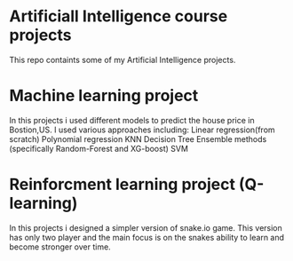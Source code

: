 # Artificiall Intelligence course projects
This repo containts some of my Artificial Intelligence projects.
# Machine learning project
In this projects i used different models to predict the house price in Bostion,US. I used various approaches including:
Linear regression(from scratch)
Polynomial regression
KNN
Decision Tree
Ensemble methods (specifically Random-Forest and XG-boost)
SVM
# Reinforcment learning project (Q-learning)
In this projects i designed a simpler version of snake.io game. This version has only two player and the main focus is on the snakes ability to learn and become stronger over time.
